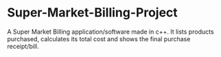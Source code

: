 # Super-Market-Billing-Project
A Super Market Billing application/software made in c++. It lists products purchased, calculates its total cost and shows the final purchase receipt/bill.
